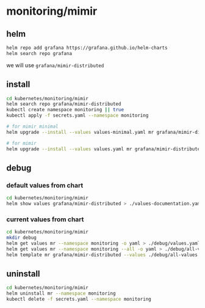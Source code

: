 # monitoring/mimir
## helm
```bash
helm repo add grafana https://grafana.github.io/helm-charts
helm search repo grafana
```
we will use `grafana/mimir-distributed`

## install
```bash
cd kubernetes/monitoring/mimir
helm search repo grafana/mimir-distributed
kubectl create namespace monitoring || true
kubectl apply -f secrets.yaml --namespace monitoring

# for mimir minimal
helm upgrade --install --values values-minimal.yaml mr grafana/mimir-distributed --namespace monitoring

# for mimir
helm upgrade --install --values values.yaml mr grafana/mimir-distributed --namespace monitoring
```

## debug

### default values from chart
```bash
cd kubernetes/monitoring/mimir
helm show values grafana/mimir-distributed > ./values-documentation.yaml
```

### current values from chart
```bash
cd kubernetes/monitoring/mimir
mkdir debug
helm get values mr --namespace monitoring -o yaml > ./debug/values.yaml
helm get values mr --namespace monitoring --all -o yaml > ./debug/all-values.yaml
helm template mr grafana/mimir-distributed --values ./debug/all-values.yaml > ./debug/rendered.yaml
```

## uninstall
```bash
cd kubernetes/monitoring/mimir
helm uninstall mr --namespace monitoring
kubectl delete -f secrets.yaml --namespace monitoring
```